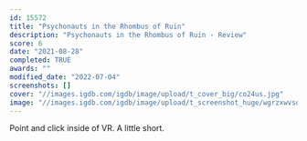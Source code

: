 ```yaml
---
id: 15572
title: "Psychonauts in the Rhombus of Ruin"
description: "Psychonauts in the Rhombus of Ruin - Review"
score: 6
date: "2021-08-28"
completed: TRUE
awards: ""
modified_date: "2022-07-04"
screenshots: []
cover: "//images.igdb.com/igdb/image/upload/t_cover_big/co24us.jpg"
image: "//images.igdb.com/igdb/image/upload/t_screenshot_huge/wgrzxwvsqaurckyzkbj3.jpg"
---
```

Point and click inside of VR. A little short.